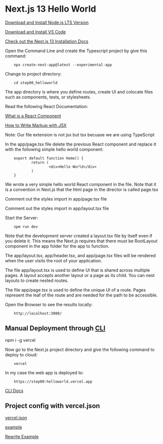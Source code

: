 # Next.js 13 Hello World

[Download and Install Node.js LTS Version](https://nodejs.org/en/download/)

[Download and Install VS Code](https://code.visualstudio.com/download)

[Check out the Next.js 13 Installation Docs](https://beta.nextjs.org/docs/installation)

Open the Command Line and create the Typescript project by give this command:

        npx create-next-app@latest --experimental-app

Change to project directory:

        cd step00_helloworld

The app directory is where you define routes, create UI and colocate files such as components, tests, or stylesheets.

Read the following React Documentation:

[What is a React Component](https://beta.reactjs.org/learn#components)

[How to Write Markup with JSX](https://beta.reactjs.org/learn#writing-markup-with-jsx)

Note: Our file extension is not jsx but tsx becuase we are using
TypeScript

In the app/page.tsx file delete the previous React component and replace it with the following simple hello world component:  

        export default function Home() {
                return (
                        <div>Hello World</div>
                )
        }

We wrote a very simple hello world React component in the file. Note that it is a convention in Next.js that the html page in the director is called page.tsx

Comment out the styles import in app/page.tsx file

Comment out the styles import in app/layout.tsx file

Start the Server:

        npm run dev

Note that the development server created a layout.tsx file by itself even if you delete it. This means the Next.js requires that there must be RootLayout component in the app folder for the app to function.

The app/layout.tsx, app/header.tsx, and app/page.tsx files will be rendered when the user visits the root of your application.

The file app/layout.tsx is used to define UI that is shared across multiple pages. A layout accepts another layout or a page as its child. You can nest layouts to create nested routes.

The file app/page.tsx is used to define the unique UI of a route. Pages represent the leaf of the route and are needed for the path to be accessible.

Open the Browser to see the results locally:

        http://localhost:3000/

## Manual Deployment through [CLI](https://vercel.com/cli)

npm i -g vercel

Now go to the Next.js project directory and give the following command to deploy to cloud:

        vercel 

In my case the web app is deployed to:

        https://step00-helloworld.vercel.app

[CLI Docs](https://vercel.com/docs/cli)


## Project config with vercel.json

[vercel.json](https://vercel.com/docs/project-configuration)

[example](https://github.com/grand-stack/grand-stack-starter/blob/master/vercel.json)

[Rewrite Example](https://stackoverflow.com/questions/73607646/problems-mounting-a-vercel-nextjs-project-as-a-subdirectory-of-a-different-verce)

